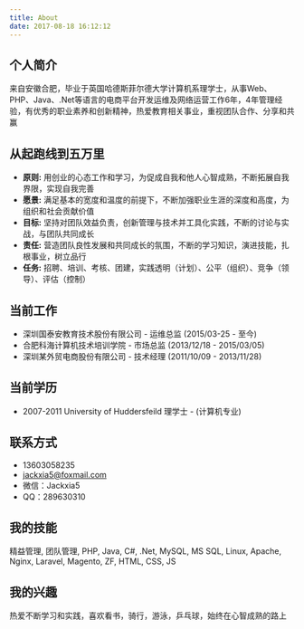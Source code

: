 ```yaml
---
title: About
date: 2017-08-18 16:12:12
---
```

## 个人简介 ##
来自安徽合肥，毕业于英国哈德斯菲尔德大学计算机系理学士，从事Web、PHP、Java、.Net等语言的电商平台开发运维及网络运营工作6年，4年管理经验，有优秀的职业素养和创新精神，热爱教育相关事业，重视团队合作、分享和共赢

## 从起跑线到五万里 ##
- **原则:** 用创业的心态工作和学习，为促成自我和他人心智成熟，不断拓展自我界限，实现自我完善
- **愿景:** 满足基本的宽度和温度的前提下，不断加强职业生涯的深度和高度，为组织和社会贡献价值
- **目标:** 坚持对团队效益负责，创新管理与技术并工具化实践，不断的讨论与实战，与团队共同成长
- **责任:** 营造团队良性发展和共同成长的氛围，不断的学习知识，演进技能，扎根事业，树立品行
- **任务:** 招聘、培训、考核、团建，实践透明（计划）、公平（组织）、竞争（领导）、评估（控制）

## 当前工作 ##
- 深圳国泰安教育技术股份有限公司 - 运维总监 (2015/03-25 - 至今)
- 合肥科海计算机技术培训学院 - 市场总监 (2013/12/18 - 2015/03/05)
- 深圳某外贸电商股份有限公司 - 技术经理 (2011/10/09 - 2013/11/28)

## 当前学历 ##
- 2007-2011 University of Huddersfeild  理学士 - (计算机专业)

## 联系方式 ##
- 13603058235
- jackxia5@foxmail.com
- 微信：Jackxia5
- QQ：289630310

## 我的技能 ##
精益管理, 团队管理, PHP, Java, C#, .Net, MySQL, MS SQL, Linux, Apache, Nginx, Laravel, Magento, ZF, HTML, CSS, JS

## 我的兴趣 ##
热爱不断学习和实践，喜欢看书，骑行，游泳，乒乓球，始终在心智成熟的路上
